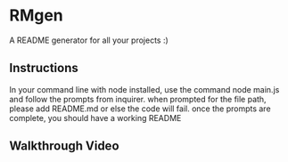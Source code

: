 # RMgen

A README generator for all your projects :)

## Instructions
In your command line with node installed, use the command node main.js and follow the prompts from inquirer. when prompted for the file path, please add README.md or else the code will fail. once the prompts are complete,  you should have a working README

## Walkthrough Video
